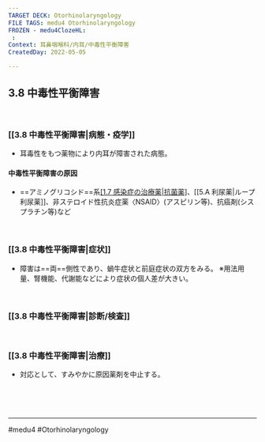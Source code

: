 ```yaml
---
TARGET DECK: Otorhinolaryngology
FILE TAGS: medu4 Otorhinolaryngology
FROZEN - medu4ClozeHL:
 : 
Context: 耳鼻咽喉科/内耳/中毒性平衡障害
CreatedDay: 2022-05-05

---
```


## 3.8 中毒性平衡障害

<br>

### [[3.8 中毒性平衡障害|病態・疫学]]
* 耳毒性をもつ薬物により内耳が障害された病態。
#### 中毒性平衡障害の原因
* ==アミノグリコシド==系[[1.7 感染症の治療薬|抗菌薬]](ストレプトマイシンやカナマイシン)、[[5.A 利尿薬|ループ利尿薬]]、非ステロイド性抗炎症薬〈NSAID〉(アスピリン等)、抗癌剤(シスプラチン等)など
<!--ID: 1651896783968-->




<br>

### [[3.8 中毒性平衡障害|症状]]
 * 障害は==両==側性であり、蝸牛症状と前庭症状の双方をみる。
 ※用法用量、腎機能、代謝能などにより症状の個人差が大きい。
<!--ID: 1651896783978-->



<br>

### [[3.8 中毒性平衡障害|診断/検査]]


<br>

### [[3.8 中毒性平衡障害|治療]]
* 対応として、すみやかに原因薬剤を中止する。
 

<br><br><br>

---
#medu4 #Otorhinolaryngology 